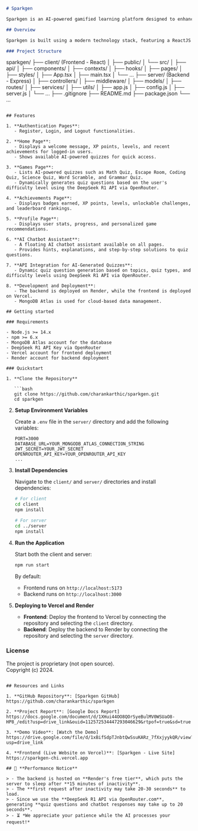 ```markdown
# Sparkgen

Sparkgen is an AI-powered gamified learning platform designed to enhance the learning experience through interactive quizzes and an AI assistant. Users can play AI-generated quizzes, track achievements, and receive learning support from an AI assistant. The platform leverages the DeepSeek R1 API via OpenRouter to generate dynamic quiz content and provide personalized chatbot assistance.

## Overview

Sparkgen is built using a modern technology stack, featuring a ReactJS frontend and a Node.js + Express backend, with a MongoDB Atlas database for storage. The frontend is styled using TailwindCSS and Shadcn-UI components, while the backend manages authentication, quiz generation, and user data. The application includes multiple pages such as Home, Games, Achievements, Profile, and interactive quizzes dynamically generated by the AI.

### Project Structure

```
sparkgen/
├── client/ (Frontend - React)
│   ├── public/
│   └── src/
│       ├── api/
│       ├── components/
│       ├── contexts/
│       ├── hooks/
│       ├── pages/
│       ├── styles/
│       ├── App.tsx
│       ├── main.tsx
│       └── ...
├── server/ (Backend - Express)
│   ├── controllers/
│   ├── middleware/
│   ├── models/
│   ├── routes/
│   ├── services/
│   ├── utils/
│   ├── app.js
│   ├── config.js
│   ├── server.js
│   └── ...
├── .gitignore
├── README.md
├── package.json
└── ...
```

## Features

1. **Authentication Pages**:
   - Register, Login, and Logout functionalities.

2. **Home Page**:
   - Displays a welcome message, XP points, levels, and recent achievements for logged-in users.
   - Shows available AI-powered quizzes for quick access.

3. **Games Page**:
   - Lists AI-powered quizzes such as Math Quiz, Escape Room, Coding Quiz, Science Quiz, Word Scramble, and Grammar Quiz.
   - Dynamically generates quiz questions based on the user's difficulty level using the DeepSeek R1 API via OpenRouter.

4. **Achievements Page**:
   - Displays badges earned, XP points, levels, unlockable challenges, and leaderboard rankings.

5. **Profile Page**:
   - Displays user stats, progress, and personalized game recommendations.

6. **AI Chatbot Assistant**:
   - A floating AI chatbot assistant available on all pages.
   - Provides hints, explanations, and step-by-step solutions to quiz questions.

7. **API Integration for AI-Generated Quizzes**:
   - Dynamic quiz question generation based on topics, quiz types, and difficulty levels using DeepSeek R1 API via OpenRouter.

8. **Development and Deployment**:
   - The backend is deployed on Render, while the frontend is deployed on Vercel.
   - MongoDB Atlas is used for cloud-based data management.

## Getting started

### Requirements

- Node.js >= 14.x
- npm >= 6.x
- MongoDB Atlas account for the database
- DeepSeek R1 API Key via OpenRouter
- Vercel account for frontend deployment
- Render account for backend deployment

### Quickstart

1. **Clone the Repository**

   ```bash
   git clone https://github.com/charankarthic/sparkgen.git
   cd sparkgen
   ```

2. **Setup Environment Variables**

   Create a `.env` file in the `server/` directory and add the following variables:

   ```env
   PORT=3000
   DATABASE_URL=YOUR_MONGODB_ATLAS_CONNECTION_STRING
   JWT_SECRET=YOUR_JWT_SECRET
   OPENROUTER_API_KEY=YOUR_OPENROUTER_API_KEY
   ...

3. **Install Dependencies**

   Navigate to the `client/` and `server/` directories and install dependencies:

   ```bash
   # For client
   cd client
   npm install

   # For server
   cd ../server
   npm install
   ```

4. **Run the Application**

   Start both the client and server:

   ```bash
   npm run start
   ```

   By default:
   - Frontend runs on `http://localhost:5173`
   - Backend runs on `http://localhost:3000`

5. **Deploying to Vercel and Render**

   - **Frontend**: Deploy the frontend to Vercel by connecting the repository and selecting the `client` directory.
   - **Backend**: Deploy the backend to Render by connecting the repository and selecting the `server` directory.

### License

The project is proprietary (not open source).  
Copyright (c) 2024.
```

## Resources and Links

1. **GitHub Repository**: [Sparkgen GitHub] https://github.com/charankarthic/sparkgen

2. **Project Report**: [Google Docs Report] https://docs.google.com/document/d/1XHui44OO8QOrSyeBulMV0WSUaO8-HP8_/edit?usp=drive_link&ouid=112572534447293046629&rtpof=true&sd=true

3. **Demo Video**: [Watch the Demo] https://drive.google.com/file/d/1xBifSdpTJnbtQwSsuKARz_7fXxjyykQR/view?usp=drive_link  

4. **Frontend (Live Website on Vercel)**: [Sparkgen - Live Site] https://sparkgen-chi.vercel.app 

## 🚀 **Performance Notice**  

> - The backend is hosted on **Render's free tier**, which puts the server to sleep after **15 minutes of inactivity**.  
> - The **first request after inactivity may take 20-30 seconds** to load.  
> - Since we use the **DeepSeek R1 API via OpenRouter.com**, generating **quiz questions and chatbot responses may take up to 20 seconds**.  
> - ⏳ *We appreciate your patience while the AI processes your request!*  


